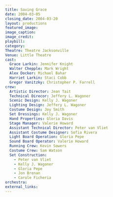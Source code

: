 ```yaml
---
title: Saving Grace
date: 2004-03-05
closing_date: 2004-03-20
layout: productions
featured_image: 
image_caption:
image_credit:
playbill: 
category: 
Theatre: Theatre Jacksonville
Venue: Little Theatre
cast:
  Grace Larkin: Jennifer Knight
  Walter Chepple: Mark Wright
  Alex Docker: Michael Bahar
  Harriet Larkin: Staci Cobb
  Gregor Vanitzky: Christopher P. Farrell
crew:
  Artistic Director: Jean Tait
  Technical Direcor: Jeffery L. Wagoner
  Scenic Design: Kelly J. Wagoner
  Lighting Design: Jeffery L. Wagoner
  Costume Design: Joy Smith
  Set Dressings: Kelly J. Wagoner
  Hand Properties: Gloria Davis
  Stage Manager: Valerie Howard
  Assistant Technical Director: Peter van Vliet
  Assistant Costume Designer: Sofia Rivera
  Light Board Operation: Gloria Pepe
  Sound Board Operator: Valerie Howard
  Running Crew: Kevin Sowers
  Costume Crew: Sam Watson
  Set Construction:
    - Peter van Vliet
    - Kelly J. Wagoner
    - Gloria Pepe
    - Jon Brenan
    - Carole Ficheria
orchestra:
external_links:
---
```


